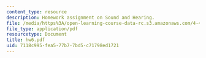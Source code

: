 ```yaml
---
content_type: resource
description: Homework assignment on Sound and Hearing.
file: /media/https%3A/open-learning-course-data-rc.s3.amazonaws.com/4-401-introduction-to-building-technology-spring-2006/7118c995fea577b77bd5c71798ed1721_hw6.pdf
file_type: application/pdf
resourcetype: Document
title: hw6.pdf
uid: 7118c995-fea5-77b7-7bd5-c71798ed1721
---
```


